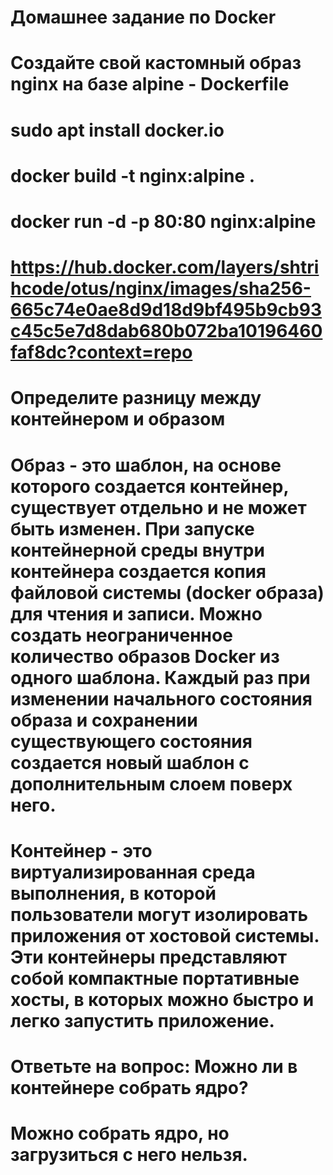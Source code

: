 # Домашнее задание по Docker 

# Создайте свой кастомный образ nginx на базе alpine - Dockerfile
# sudo apt  install docker.io
# docker build -t nginx:alpine .
# docker run -d -p 80:80 nginx:alpine
# https://hub.docker.com/layers/shtrihcode/otus/nginx/images/sha256-665c74e0ae8d9d18d9bf495b9cb93c45c5e7d8dab680b072ba10196460faf8dc?context=repo

# Определите разницу между контейнером и образом
# Образ - это шаблон, на основе которого создается контейнер, существует отдельно и не может быть изменен. При запуске контейнерной среды внутри контейнера создается копия файловой системы (docker образа) для чтения и записи. Можно создать неограниченное количество образов Docker из одного шаблона. Каждый раз при изменении начального состояния образа и сохранении существующего состояния создается новый шаблон с дополнительным слоем поверх него.

# Контейнер - это виртуализированная среда выполнения, в которой пользователи могут изолировать приложения от хостовой системы. Эти контейнеры представляют собой компактные портативные хосты, в которых можно быстро и легко запустить приложение.

# Ответьте на вопрос: Можно ли в контейнере собрать ядро?
# Можно собрать ядро, но загрузиться с него нельзя.